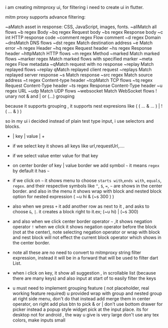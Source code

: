 i am creating mitmproxy ui, for filtering i need to create ui in flutter.

mitm proxy supports advance filtering:

~aMatch asset in response: CSS, JavaScript, images, fonts.
~allMatch all flows
~b regex Body
~bq regex Request body
~bs regex Response body
~c int HTTP response code
~comment regex Flow comment
~d regex Domain
~dnsMatch DNS flows
~dst regex Match destination address
~e Match error
~h regex Header
~hq regex Request header
~hs regex Response header
~httpMatch HTTP flows
~m regex Method
~marked Match marked flows
~marker regex Match marked flows with specified marker
~meta regex Flow metadata
~qMatch request with no response
~replay Match replayed flows
~replay qMatch replayed client request
~replays Match replayed server response
~s Match response
~src regex Match source address
~t regex Content-type header
~tcpMatch TCP flows
~tq regex Request Content-Type header
~ts regex Response Content-Type header
~u regex URL
~udp Match UDP flows
~websocket Match WebSocket flows
! unary not
& and
| or
(...) grouping

because it supports grouping , it supports nest expresions like ( ( ... & ... ) | ! ( ... & ) )

so in my ui i decided instead of plain test type input, i use selectors and blocks.

- | key | value | +
- if we select key it shows all keys like url,requestUrl,....
- if we select value enter value for that key
- on center border of key | value border we add symbol `~` it means `regex` by default it has `~`
- if we click on `~` it shows menu to choose `starts with`,`ends with`, `equals`, `regex`. and their respective symbols like `^`, `$`, `=`, `~` are shows in the center border. and also in the menu it shows wrap with block and nested block option for nested expression ( ~u hi & (~s 300 ) )
- also when we press `+` it add another row as next to it , and asks to choose `&`, `|`. it creates a block right to it.ex; (~u hi) | (~s 300)
- and also when we click center border operator `~` ,it shows negation operator `!` when we click it shows negation operator before the block (not at the center), note selecting negation operator or wrap with block and nest block will not effect the current block operator which shows in the center border.

- note all these are no need to convert to mitmproxy string filter expression, instead it will be in a forward that will be used to filter dart List<MitmFlow>.
- when i click on key, it show all suggestion , in scrollable list (because there are many keys) and also input at start of to easily filter the keys

- u must need to implement grouping feature ( not placeholder, real working feature required)
  u provided wrap with group and nested group at right side menu, don't do that instead add merge them in center operator, on right add plus btn to pick & or |
  don't use bottom drawer for picker instead a popup style widget pick at the input place.
  its for desktop not for android , the way u give is very large
  don't use any tex colors, make inputs small
